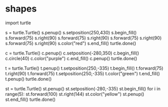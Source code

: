 # shapes
import turtle

s = turtle.Turtle()
s.penup()
s.setposition(250,430)
s.begin_fill()
s.forward(75)
s.right(90)
s.forward(75)
s.right(90)
s.forward(75)
s.right(90)
s.forward(75)
s.right(90)
s.color("red")
s.end_fill()
turtle.done()

c = turtle.Turtle()
c.penup()
c.setposition(-280,350)
c.begin_fill()
c.circle(40)
c.color("purple")
c.end_fill()
c.penup()
turtle.done()

t = turtle.Turtle()
t.penup()
t.setposition(250,-335)
t.begin_fill()
t.forward(75)
t.right(90)
t.forward(75)
t.setposition(250,-335)
t.color("green")
t.end_fill()
t.penup()
turtle.done()

st = turtle.Turtle()
st.penup()
st.setposition(-280,-335)
st.begin_fill()
for i in range(5):
  st.forward(100)
  st.right(144)
  st.color("yellow")
  st.penup()
st.end_fill()
turtle.done()
